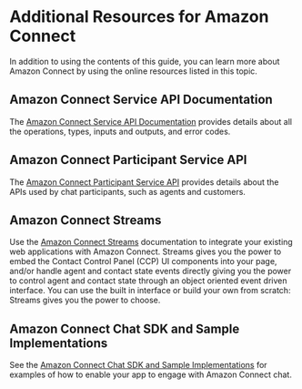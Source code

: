 # Additional Resources for Amazon Connect<a name="additional-resources"></a>

In addition to using the contents of this guide, you can learn more about Amazon Connect by using the online resources listed in this topic\.

## Amazon Connect Service API Documentation<a name="acp-api"></a>

The [Amazon Connect Service API Documentation](https://docs.aws.amazon.com/connect/latest/APIReference/welcome.html) provides details about all the operations, types, inputs and outputs, and error codes\. 

## Amazon Connect Participant Service API<a name="acp-api"></a>

The [Amazon Connect Participant Service API](https://docs.aws.amazon.com/connect-participant/latest/APIReference/Welcome.html) provides details about the APIs used by chat participants, such as agents and customers\. 

## Amazon Connect Streams<a name="streams"></a>

Use the [Amazon Connect Streams](https://github.com/aws/amazon-connect-streams) documentation to integrate your existing web applications with Amazon Connect\. Streams gives you the power to embed the Contact Control Panel \(CCP\) UI components into your page, and/or handle agent and contact state events directly giving you the power to control agent and contact state through an object oriented event driven interface\. You can use the built in interface or build your own from scratch: Streams gives you the power to choose\.

## Amazon Connect Chat SDK and Sample Implementations<a name="chat-example"></a>

 See the [Amazon Connect Chat SDK and Sample Implementations](https://github.com/amazon-connect/amazon-connect-chat-ui-examples/) for examples of how to enable your app to engage with Amazon Connect chat\. 